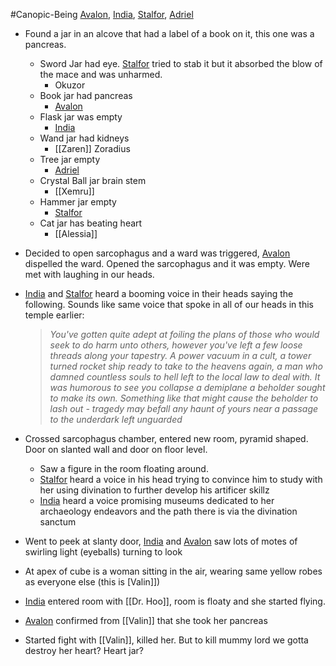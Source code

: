#Canopic-Being 
[Avalon](PCs/Current/Avalon.md), [India](PCs/Current/India.md), [Stalfor](PCs/Current/Stalfor.md), [Adriel](PCs/Current/Adriel.md)

- Found a jar in an alcove that had a label of a book on it, this one was a pancreas.
	- Sword Jar had eye. [Stalfor](PCs/Current/Stalfor.md) tried to stab it but it absorbed the blow of the mace and was unharmed.
		- Okuzor
	- Book jar had pancreas
		- [Avalon](PCs/Current/Avalon.md)
	- Flask jar was empty
		- [India](PCs/Current/India.md)
	- Wand jar had kidneys
		- [[Zaren]] Zoradius
	- Tree jar empty
		- [Adriel](PCs/Current/Adriel.md)
	- Crystal Ball jar brain stem
		- [[Xemru]]
	- Hammer jar empty
		- [Stalfor](PCs/Current/Stalfor.md)
	- Cat jar has beating heart
		- [[Alessia]]

- Decided to open sarcophagus and a ward was triggered, [Avalon](PCs/Current/Avalon.md) dispelled the ward. Opened the sarcophagus and it was empty. Were met with laughing in our heads.
- [India](PCs/Current/India.md) and [Stalfor](PCs/Current/Stalfor.md) heard a booming voice in their heads saying the following. Sounds like same voice that spoke in all of our heads in this temple earlier:
	> _You've gotten quite adept at foiling the plans of those who would seek to do harm unto others, however you've left a few loose threads along your tapestry. A power vacuum in a cult, a tower turned rocket ship ready to take to the heavens again, a man who damned countless souls to hell left to the local law to deal with. It was humorous to see you collapse a demiplane a beholder sought to make its own. Something like that might cause the beholder to lash out - tragedy may befall any haunt of yours near a passage to the underdark left unguarded_

- Crossed sarcophagus chamber, entered new room, pyramid shaped. Door on slanted wall and door on floor level.
	- Saw a figure in the room floating around.
	- [Stalfor](PCs/Current/Stalfor.md) heard a voice in his head trying to convince him to study with her using divination to further develop his artificer skillz
	- [India](PCs/Current/India.md) heard a voice promising museums dedicated to her archaeology endeavors and the path there is via the divination sanctum

- Went to peek at slanty door, [India](PCs/Current/India.md) and [Avalon](PCs/Current/Avalon.md) saw lots of motes of swirling light (eyeballs) turning to look 
- At apex of cube is a woman sitting in the air, wearing same yellow robes as everyone else (this is [Valin]])
- [India](PCs/Current/India.md) entered room with [[Dr. Hoo]], room is floaty and she started flying.

- [Avalon](PCs/Current/Avalon.md) confirmed from [[Valin]] that she took her pancreas

- Started fight with [[Valin]], killed her. But to kill mummy lord we gotta destroy her heart? Heart jar?